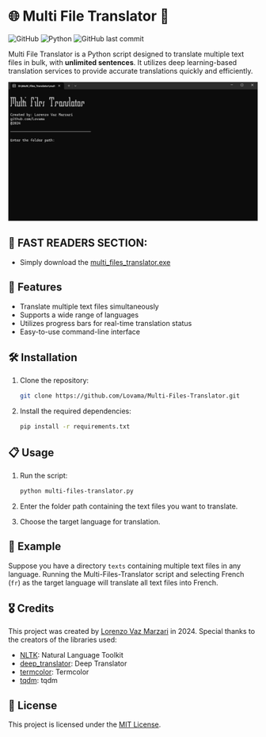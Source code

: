 # 🌐 Multi File Translator 📝

![GitHub](https://img.shields.io/github/license/Lovama/Multi-Files-Translator)
![Python](https://img.shields.io/badge/python-3.8%2B-green.svg)
![GitHub last commit](https://img.shields.io/github/last-commit/Lovama/Multi-Files-Translator)

Multi File Translator is a Python script designed to translate multiple text files in bulk, with **unlimited sentences**. It utilizes deep learning-based translation services to provide accurate translations quickly and efficiently.



![Translator in Action](demo.gif)

## 🚀 FAST READERS SECTION:

- Simply download the [multi_files_translator.exe](multi_files_translator.exe)


## 🎉 Features

- Translate multiple text files simultaneously
- Supports a wide range of languages
- Utilizes progress bars for real-time translation status
- Easy-to-use command-line interface

## 🛠️ Installation

1. Clone the repository:

    ```bash
    git clone https://github.com/Lovama/Multi-Files-Translator.git
    ```

2. Install the required dependencies:

    ```bash
    pip install -r requirements.txt
    ```

## 📋 Usage

1. Run the script:

    ```bash
    python multi-files-translator.py
    ```

2. Enter the folder path containing the text files you want to translate.
3. Choose the target language for translation.

## 📝 Example

Suppose you have a directory `texts` containing multiple text files in any language. Running the Multi-Files-Translator script and selecting French (`fr`) as the target language will translate all text files into French.

## 🎖️ Credits

This project was created by [Lorenzo Vaz Marzari](https://github.com/Lovama) in 2024. Special thanks to the creators of the libraries used:

- [NLTK](https://www.nltk.org/): Natural Language Toolkit
- [deep_translator](https://pypi.org/project/deep-translator/): Deep Translator
- [termcolor](https://pypi.org/project/termcolor/): Termcolor
- [tqdm](https://pypi.org/project/tqdm/): tqdm


## 📄 License

This project is licensed under the [MIT License](LICENSE).
